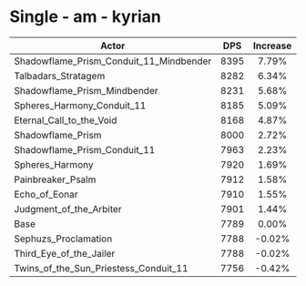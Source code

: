 # Single - am - kyrian
| Actor | DPS | Increase |
|---|:---:|:---:|
|Shadowflame_Prism_Conduit_11_Mindbender|8395|7.79%|
|Talbadars_Stratagem|8282|6.34%|
|Shadowflame_Prism_Mindbender|8231|5.68%|
|Spheres_Harmony_Conduit_11|8185|5.09%|
|Eternal_Call_to_the_Void|8168|4.87%|
|Shadowflame_Prism|8000|2.72%|
|Shadowflame_Prism_Conduit_11|7963|2.23%|
|Spheres_Harmony|7920|1.69%|
|Painbreaker_Psalm|7912|1.58%|
|Echo_of_Eonar|7910|1.55%|
|Judgment_of_the_Arbiter|7901|1.44%|
|Base|7789|0.00%|
|Sephuzs_Proclamation|7788|-0.02%|
|Third_Eye_of_the_Jailer|7788|-0.02%|
|Twins_of_the_Sun_Priestess_Conduit_11|7756|-0.42%|
